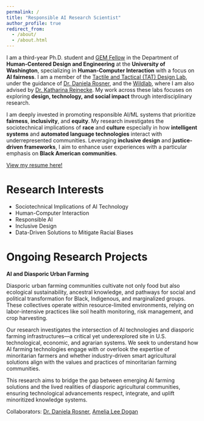 ```yaml
---
permalink: /
title: "Responsible AI Research Scientist"
author_profile: true
redirect_from: 
  - /about/
  - /about.html
---
```


I am a third-year Ph.D. student and [GEM Fellow](https://www.gemfellowship.org/gem-fellowship-program/) in the Department of **Human-Centered Design and Engineering** at the **University of Washington**, specializing in **Human-Computer Interaction** with a focus on **AI fairness**. I am a member of the [Tactile and Tactical (TAT) Design Lab](https://tat-lab.github.io/), under the guidance of [Dr. Daniela Rosner](https://www.hcde.washington.edu/rosner), and the [Wildlab](https://wildlab.cs.washington.edu/), where I am also advised by [Dr. Katharina Reinecke](https://www.cs.washington.edu/people/faculty/reinecke). My work across these labs focuses on exploring **design, technology, and social impact** through interdisciplinary research.

I am deeply invested in promoting responsible AI/ML systems that prioritize **fairness**, **inclusivity**, and **equity**. My research investigates the sociotechnical implications of **race** and **culture** especially in how **intelligent systems** and **automated language technologies** interact with underrepresented communities. Leveraging **inclusive design** and **justice-driven frameworks**, I aim to enhance user experiences with a particular emphasis on **Black American communities**.

<!--
In addition to my academic pursuits, I serve as a board member of [Acquiring Knowledge for Transcendence](https://www.aktcommunity.org/) and design team lead at [A Vision for Engineering Literacy and Access](http://students.washington.edu/avelauw/index.html), both nonprofit organizations dedicated to supporting underrepresented youth in education. My career goal is to establish a research lab that addresses **social disparities in tech design**, ultimately contributing to **data-driven solutions** that mitigate **racial biases** and amplify **diverse voices** within intelligent systems.
-->

[View my resume here!](http://jeffreybasoah.github.io/files/BasoahJeffreyResume.pdf)

Research Interests
======

- Sociotechnical Implications of AI Technology
- Human-Computer Interaction
- Responsible AI
- Inclusive Design
- Data-Driven Solutions to Mitigate Racial Biases

Ongoing Research Projects
======

**AI and Diasporic Urban Farming**

Diasporic urban farming communities cultivate not only food but also ecological sustainability, ancestral knowledge, and pathways for social and political transformation for Black, Indigenous, and marginalized groups. These collectives operate within resource-limited environments, relying on labor-intensive practices like soil health monitoring, risk management, and crop harvesting.

Our research investigates the intersection of AI technologies and diasporic farming infrastructures—a critical yet underexplored site in U.S. technological, economic, and agrarian systems. We seek to understand how AI farming technologies engage with or overlook the expertise of minoritarian farmers and whether industry-driven smart agricultural solutions align with the values and practices of minoritarian farming communities.

This research aims to bridge the gap between emerging AI farming solutions and the lived realities of diasporic agricultural communities, ensuring technological advancements respect, integrate, and uplift minoritized knowledge systems.

Collaborators: [Dr. Daniela Rosner](https://www.hcde.washington.edu/rosner), [Amelia Lee Dogan](https://ameliadogan.github.io/)